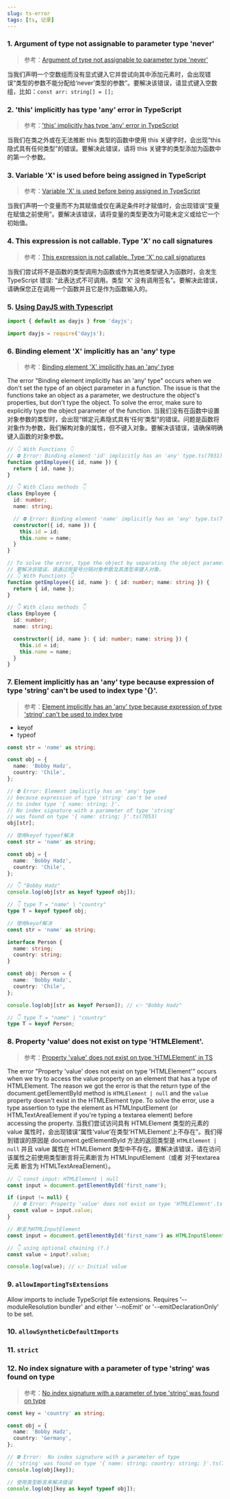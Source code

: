 ```yaml
---
slug: ts-error
tags: [ts, 记录]
---
```


### 1. Argument of type not assignable to parameter type 'never'
> 参考：[Argument of type not assignable to parameter type 'never'](https://bobbyhadz.com/blog/typescript-argument-type-not-assignable-parameter-type-never)

当我们声明一个空数组而没有显式键入它并尝试向其中添加元素时，会出现错误“类型的参数不能分配给‘never’类型的参数”。要解决该错误，请显式键入空数组，比如：`const arr: string[] = [];`

### 2. 'this' implicitly has type 'any' error in TypeScript
> 参考：['this' implicitly has type 'any' error in TypeScript](https://bobbyhadz.com/blog/typescript-this-implicitly-has-type-any)

当我们在类之外或在无法推断 this 类型的函数中使用 this 关键字时，会出现“this 隐式具有任何类型”的错误。要解决此错误，请将 this 关键字的类型添加为函数中的第一个参数。

### 3. Variable 'X' is used before being assigned in TypeScript
> 参考：[Variable 'X' is used before being assigned in TypeScript](https://bobbyhadz.com/blog/typescript-variable-is-used-before-being-assigned)

当我们声明一个变量而不为其赋值或仅在满足条件时才赋值时，会出现错误“变量在赋值之前使用”。要解决该错误，请将变量的类型更改为可能未定义或给它一个初始值。

### 4. This expression is not callable. Type 'X' no call signatures
> 参考：[This expression is not callable. Type 'X' no call signatures](https://bobbyhadz.com/blog/typescript-this-expression-not-callable-type-has-no-call-signatures)

当我们尝试将不是函数的类型调用为函数或作为其他类型键入为函数时，会发生 TypeScript 错误: “此表达式不可调用。类型 'X' 没有调用签名”。要解决此错误，请确保您正在调用一个函数并且它是作为函数输入的。

### 5. [Using DayJS with Typescript](https://issuehunt.io/r/iamkun/dayjs/issues/788)
```jsx
import { default as dayjs } from 'dayjs';

import dayjs = require('dayjs');
```

### 6. Binding element 'X' implicitly has an 'any' type
> 参考：[Binding element 'X' implicitly has an 'any' type](https://bobbyhadz.com/blog/typescript-binding-element-implicitly-has-an-any-type)

The error "Binding element implicitly has an 'any' type" occurs when we don't set the type of an object parameter in a function. The issue is that the functions take an object as a parameter, we destructure the object's properties, but don't type the object. To solve the error, make sure to explicitly type the object parameter of the function. 当我们没有在函数中设置对象参数的类型时，会出现“绑定元素隐式具有‘任何’类型”的错误。问题是函数将对象作为参数，我们解构对象的属性，但不键入对象。要解决该错误，请确保明确键入函数的对象参数。

```ts
// 👇️ With Functions 👇️
// ⛔️ Error: Binding element 'id' implicitly has an 'any' type.ts(7031)
function getEmployee({ id, name }) {
  return { id, name };
}

// 👇️ With Class methods 👇️
class Employee {
  id: number;
  name: string;

  // ⛔️ Error: Binding element 'name' implicitly has an 'any' type.ts(7031)
  constructor({ id, name }) {
    this.id = id;
    this.name = name;
  }
}

// To solve the error, type the object by separating the object parameter and its type by a colon.
// 要解决该错误，请通过用冒号分隔对象参数及其类型来键入对象。
// 👇️ With Functions 👇️
function getEmployee({ id, name }: { id: number; name: string }) {
  return { id, name };
}

// 👇️ With class methods 👇️
class Employee {
  id: number;
  name: string;

  constructor({ id, name }: { id: number; name: string }) {
    this.id = id;
    this.name = name;
  }
}

```

### 7. Element implicitly has an 'any' type because expression of type 'string' can't be used to index type '{}'.
> 参考：[Element implicitly has an 'any' type because expression of type 'string' can't be used to index type](https://bobbyhadz.com/blog/typescript-element-implicitly-has-any-type-expression)

- keyof
- typeof
```ts
const str = 'name' as string;

const obj = {
  name: 'Bobby Hadz',
  country: 'Chile',
};

// ⛔️ Error: Element implicitly has an 'any' type
// because expression of type 'string' can't be used
// to index type '{ name: string; }'.
// No index signature with a parameter of type 'string'
// was found on type '{ name: string; }'.ts(7053)
obj[str];

// 使用keyof typeof解决
const str = 'name' as string;

const obj = {
  name: 'Bobby Hadz',
  country: 'Chile',
};

// 👇️ "Bobby Hadz"
console.log(obj[str as keyof typeof obj]);

// 👇️ type T = "name" | "country"
type T = keyof typeof obj;

// 使用keyof解决
const str = 'name' as string;

interface Person {
  name: string;
  country: string;
}

const obj: Person = {
  name: 'Bobby Hadz',
  country: 'Chile',
};

console.log(obj[str as keyof Person]); // 👉️ "Bobby Hadz"

// 👇️ type T = "name" | "country"
type T = keyof Person;

```

### 8. Property 'value' does not exist on type 'HTMLElement'.
> 参考：[Property 'value' does not exist on type 'HTMLElement' in TS](https://bobbyhadz.com/blog/typescript-property-value-not-exist-type-htmlelement)

The error "Property 'value' does not exist on type 'HTMLElement'" occurs when we try to access the value property on an element that has a type of HTMLElement. The reason we got the error is that the return type of the document.getElementById method is `HTMLElement | null` and the `value` property doesn't exist in the HTMLElement type. To solve the error, use a type assertion to type the element as HTMLInputElement (or HTMLTextAreaElement if you're typing a textarea element) before accessing the property. 当我们尝试访问具有 HTMLElement 类型的元素的 value 属性时，会出现错误“属性‘value’在类型‘HTMLElement’上不存在”。我们得到错误的原因是 document.getElementById 方法的返回类型是 `HTMLElement | null` 并且 value 属性在 HTMLElement 类型中不存在。要解决该错误，请在访问该属性之前使用类型断言将元素断言为 HTMLInputElement（或者 对于textarea元素 断言为 HTMLTextAreaElement）。

```ts
// 👇️ const input: HTMLElement | null
const input = document.getElementById('first_name');

if (input != null) {
  // ⛔️ Error: Property 'value' does not exist on type 'HTMLElement'.ts(2339)
  const value = input.value;
}

// 断言为HTMLInputElement
const input = document.getElementById('first_name') as HTMLInputElement | null;

// 👇️ using optional chaining (?.)
const value = input?.value;

console.log(value); // 👉️ Initial value
```

### 9. `allowImportingTsExtensions`
Allow imports to include TypeScript file extensions. Requires '--moduleResolution bundler' and either '--noEmit' or '--emitDeclarationOnly' to be set.

### 10. `allowSyntheticDefaultImports`

### 11. `strict`

### 12. No index signature with a parameter of type 'string' was found on type
> 参考：[No index signature with a parameter of type 'string' was found on type](https://bobbyhadz.com/blog/typescript-no-index-signature-with-parameter-of-type-string)
```ts
const key = 'country' as string;

const obj = {
  name: 'Bobby Hadz',
  country: 'Germany',
};

// ⛔️ Error:  No index signature with a parameter of type
// 'string' was found on type '{ name: string; country: string; }'.ts(7053)
console.log(obj[key]);

// 使用类型断言来解决错误
console.log(obj[key as keyof typeof obj]);
```
